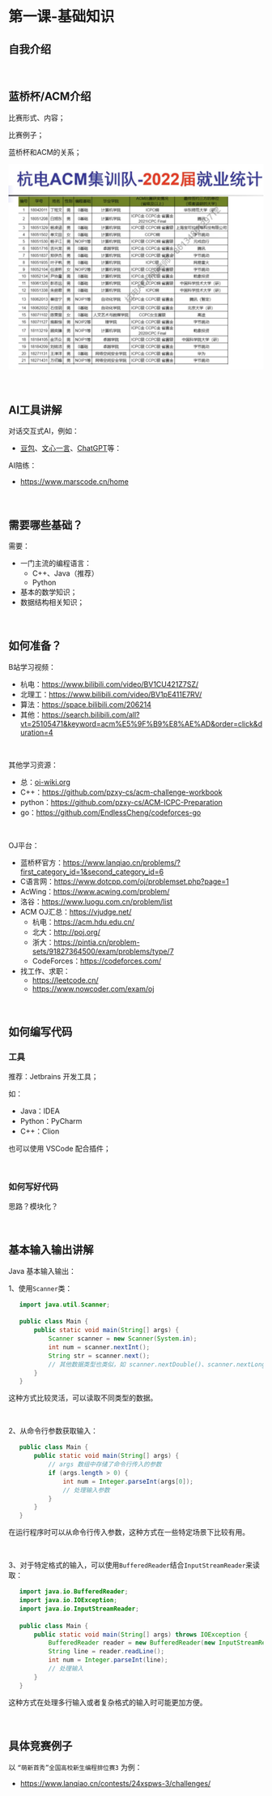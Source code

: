 # **第一课-基础知识**

## **自我介绍**




<br/>

## **蓝桥杯/ACM介绍**

比赛形式、内容；

比赛例子；

蓝桥杯和ACM的关系；



![image-20241011145210979](images/image-20241011145210979.png)



<br/>

## **AI工具讲解**

对话交互式AI，例如：

-   [豆包](https://www.doubao.com/chat/)、[文心一言](https://yiyan.baidu.com/)、[ChatGPT](https://chat.tinycms.xyz:3002/)等：

AI陪练：

-   https://www.marscode.cn/home



<br/>

## **需要哪些基础？**

需要：

-   一门主流的编程语言：
    -   C++、Java（推荐）
    -   Python
-   基本的数学知识；
-   数据结构相关知识；



<br/>

## **如何准备？**

B站学习视频：

-   杭电：https://www.bilibili.com/video/BV1CU421Z7SZ/
-   北理工：https://www.bilibili.com/video/BV1pE411E7RV/
-   算法：https://space.bilibili.com/206214
-   其他：https://search.bilibili.com/all?vt=25105471&keyword=acm%E5%9F%B9%E8%AE%AD&order=click&duration=4

<br/>

其他学习资源：

-   总：[oi-wiki.org](https://oi-wiki.org/)
-   C++：https://github.com/pzxy-cs/acm-challenge-workbook
-   python：https://github.com/pzxy-cs/ACM-ICPC-Preparation
-   go：https://github.com/EndlessCheng/codeforces-go

<br/>

OJ平台：

-   蓝桥杯官方：https://www.lanqiao.cn/problems/?first_category_id=1&second_category_id=6
-   C语言网：https://www.dotcpp.com/oj/problemset.php?page=1
-   AcWing：https://www.acwing.com/problem/
-   洛谷：https://www.luogu.com.cn/problem/list
-   ACM OJ汇总：https://vjudge.net/
    -   杭电：https://acm.hdu.edu.cn/
    -   北大：http://poj.org/
    -   浙大：https://pintia.cn/problem-sets/91827364500/exam/problems/type/7
    -   CodeForces：https://codeforces.com/
-   找工作、求职：
    -   https://leetcode.cn/
    -   https://www.nowcoder.com/exam/oj



<br/>

## **如何编写代码**

### 工具

推荐：Jetbrains 开发工具；

如：

-   Java：IDEA
-   Python：PyCharm
-   C++：Clion

也可以使用 VSCode 配合插件；

<br/>

### 如何写好代码

思路？模块化？



<br/>

## **基本输入输出讲解**

Java 基本输入输出：

1、使用`Scanner`类：

```java
   import java.util.Scanner;

   public class Main {
       public static void main(String[] args) {
           Scanner scanner = new Scanner(System.in);
           int num = scanner.nextInt();
           String str = scanner.next();
           // 其他数据类型也类似，如 scanner.nextDouble()、scanner.nextLong() 等
       }
   }
```

这种方式比较灵活，可以读取不同类型的数据。

<br/>

2、从命令行参数获取输入：

```java
   public class Main {
       public static void main(String[] args) {
           // args 数组中存储了命令行传入的参数
           if (args.length > 0) {
               int num = Integer.parseInt(args[0]);
               // 处理输入参数
           }
       }
   }
```

在运行程序时可以从命令行传入参数，这种方式在一些特定场景下比较有用。

<br/>

3、对于特定格式的输入，可以使用`BufferedReader`结合`InputStreamReader`来读取：

```java
   import java.io.BufferedReader;
   import java.io.IOException;
   import java.io.InputStreamReader;

   public class Main {
       public static void main(String[] args) throws IOException {
           BufferedReader reader = new BufferedReader(new InputStreamReader(System.in));
           String line = reader.readLine();
           int num = Integer.parseInt(line);
           // 处理输入
       }
   }
```

这种方式在处理多行输入或者复杂格式的输入时可能更加方便。

<br/>

## **具体竞赛例子**

以 `“萌新首秀”全国高校新生编程排位赛3` 为例：

-   https://www.lanqiao.cn/contests/24xspws-3/challenges/





